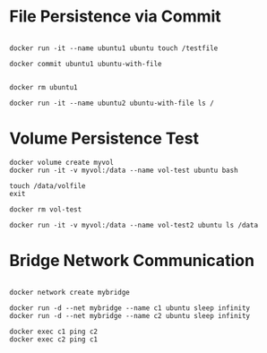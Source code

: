 # File Persistence via Commit
```

docker run -it --name ubuntu1 ubuntu touch /testfile

docker commit ubuntu1 ubuntu-with-file


docker rm ubuntu1

docker run -it --name ubuntu2 ubuntu-with-file ls /
```


# Volume Persistence Test

```
docker volume create myvol
docker run -it -v myvol:/data --name vol-test ubuntu bash

touch /data/volfile
exit

docker rm vol-test

docker run -it -v myvol:/data --name vol-test2 ubuntu ls /data
```

# Bridge Network Communication
```

docker network create mybridge

docker run -d --net mybridge --name c1 ubuntu sleep infinity
docker run -d --net mybridge --name c2 ubuntu sleep infinity

docker exec c1 ping c2
docker exec c2 ping c1
```
    
